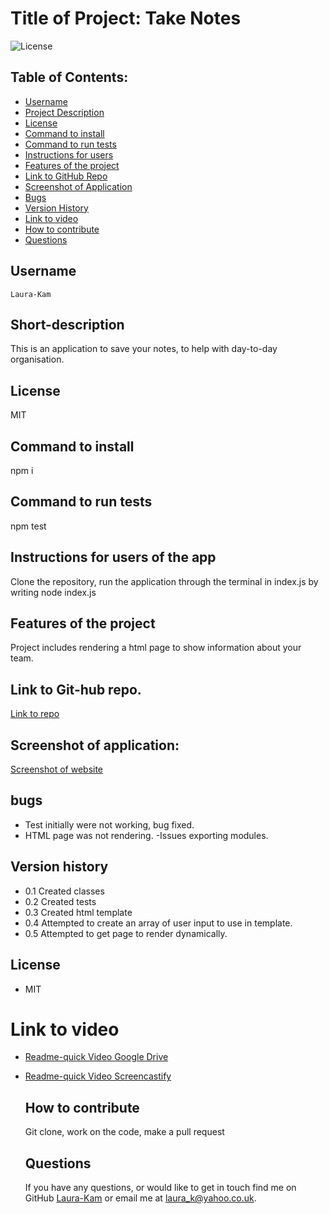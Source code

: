 # Title of Project: Take Notes

![License](https://img.shields.io/badge/license-MIT-blue.svg)

## Table of Contents:

- [Username](#username)
- [Project Description](#short-description)
- [License](#license)
- [Command to install](#command-to-install)
- [Command to run tests](#command-to-run-tests)
- [Instructions for users](#instructions-for-users-of-the-app)
- [Features of the project](#features-of-the-project)
- [Link to GitHub Repo](#Link-to-Git-hub-repo.)
- [Screenshot of Application](#Screenshot-of-Application)
- [Bugs](#bugs)
- [Version History](#Version-history)
- [Link to video](#Link-to-video)
- [How to contribute](#how-to-contribute)
- [Questions](#questions)

## Username

    Laura-Kam

## Short-description

This is an application to save your notes, to help with day-to-day organisation.

## License

MIT

## Command to install

npm i

## Command to run tests

npm test

## Instructions for users of the app

Clone the repository, run the application through the terminal in index.js by writing node index.js

## Features of the project

Project includes rendering a html page to show information about your team.

## Link to Git-hub repo.

[Link to repo](https://github.com/Laura-Kam/Dream-Team-Manager)

## Screenshot of application:

[Screenshot of website](https://github.com/Laura-Kam/Dream-Team-Manager/issues/1#issue-1370506573)

## bugs

- Test initially were not working, bug fixed.
- HTML page was not rendering.
  -Issues exporting modules.

## Version history

- 0.1 Created classes
- 0.2 Created tests
- 0.3 Created html template
- 0.4 Attempted to create an array of user input to use in template.
- 0.5 Attempted to get page to render dynamically.

## License

- MIT

# Link to video

- [Readme-quick Video Google Drive](https://drive.google.com/file/d/1P35032qxT5Y5CYR82vpWy7SYpYje4rNi/view)

- [Readme-quick Video Screencastify](https://watch.screencastify.com/v/ZxMdmq1hBFPSLxlwBT4L)

  ## How to contribute

  Git clone, work on the code, make a pull request

  ## Questions

  If you have any questions, or would like to get in touch find me on GitHub [Laura-Kam](https://github.com/Laura-Kam)
  or email me at laura_k@yahoo.co.uk.
